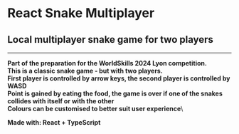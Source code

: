 # React Snake Multiplayer
## Local multiplayer snake game for two players
---
**Part of the preparation for the WorldSkills 2024 Lyon competition.**\
**This is a classic snake game - but with two players.**\
**First player is controlled by arrow keys, the second player is controlled by WASD**\
**Point is gained by eating the food, the game is over if one of the snakes collides with itself or with the other**\
**Colours can be customised to better suit user experience**\

**Made with: React + TypeScript**

